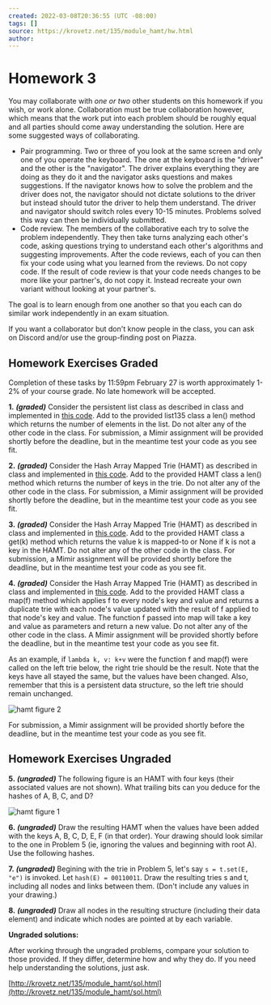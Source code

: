 ```yaml
---
created: 2022-03-08T20:36:55 (UTC -08:00)
tags: []
source: https://krovetz.net/135/module_hamt/hw.html
author:
---
```


# Homework 3

You may collaborate with _one or two_ other students on this homework if you wish, or work alone. Collaboration must be true collaboration however, which means that the work put into each problem should be roughly equal and all parties should come away understanding the solution. Here are some suggested ways of collaborating.

- Pair programming. Two or three of you look at the same screen and only one of you operate the keyboard. The one at the keyboard is the "driver" and the other is the "navigator". The driver explains everything they are doing as they do it and the navigator asks questions and makes suggestions. If the navigator knows how to solve the problem and the driver does not, the navigator should not dictate solutions to the driver but instead should tutor the driver to help them understand. The driver and navigator should switch roles every 10-15 minutes. Problems solved this way can then be individually submitted.
- Code review. The members of the collaborative each try to solve the problem independently. They then take turns analyzing each other's code, asking questions trying to understand each other's algorithms and suggesting improvements. After the code reviews, each of you can then fix your code using what you learned from the reviews. Do not copy code. If the result of code review is that your code needs changes to be more like your partner's, do not copy it. Instead recreate your own variant without looking at your partner's.

The goal is to learn enough from one another so that you each can do similar work independently in an exam situation.

If you want a collaborator but don't know people in the class, you can ask on Discord and/or use the group-finding post on Piazza.

## Homework Exercises Graded

Completion of these tasks by 11:59pm February 27 is worth approximately 1-2% of your course grade. No late homework will be accepted.

**1.** **_(graded)_** Consider the persistent list class as described in class and implemented in [this code](https://krovetz.net/135/module_hamt/list135.py). Add to the provided list135 class a len() method which returns the number of elements in the list. Do not alter any of the other code in the class. For submission, a Mimir assignment will be provided shortly before the deadline, but in the meantime test your code as you see fit.

**2.** **_(graded)_** Consider the Hash Array Mapped Trie (HAMT) as described in class and implemented in [this code](https://krovetz.net/135/module_hamt/hamt.py). Add to the provided HAMT class a len() method which returns the number of keys in the trie. Do not alter any of the other code in the class. For submission, a Mimir assignment will be provided shortly before the deadline, but in the meantime test your code as you see fit.

**3.** **_(graded)_** Consider the Hash Array Mapped Trie (HAMT) as described in class and implemented in [this code](https://krovetz.net/135/module_hamt/hamt.py). Add to the provided HAMT class a get(k) method which returns the value k is mapped-to or None if k is not a key in the HAMT. Do not alter any of the other code in the class. For submission, a Mimir assignment will be provided shortly before the deadline, but in the meantime test your code as you see fit.

**4.** **_(graded)_** Consider the Hash Array Mapped Trie (HAMT) as described in class and implemented in [this code](https://krovetz.net/135/module_hamt/hamt.py). Add to the provided HAMT class a map(f) method which applies f to every node's key and value and returns a duplicate trie with each node's value updated with the result of f applied to that node's key and value. The function f passed into map will take a key and value as parameters and return a new value. Do not alter any of the other code in the class. A Mimir assignment will be provided shortly before the deadline, but in the meantime test your code as you see fit.

As an example, if `lambda k, v: k+v` were the function f and map(f) were called on the left trie below, the right trie should be the result. Note that the keys have all stayed the same, but the values have been changed. Also, remember that this is a persistent data structure, so the left trie should remain unchanged.

![hamt figure 2](https://krovetz.net/135/module_hamt/fig2.png)

For submission, a Mimir assignment will be provided shortly before the deadline, but in the meantime test your code as you see fit.

## Homework Exercises Ungraded

**5.** **_(ungraded)_** The following figure is an HAMT with four keys (their associated values are not shown). What trailing bits can you deduce for the hashes of A, B, C, and D?

![hamt figure 1](https://krovetz.net/135/module_hamt/fig1.png)

**6.** **_(ungraded)_** Draw the resulting HAMT when the values have been added with the keys A, B, C, D, E, F (in that order). Your drawing should look similar to the one in Problem 5 (ie, ignoring the values and beginning with root A). Use the following hashes.

**7.** **_(ungraded)_** Begining with the trie in Problem 5, let's say `s = t.set(E, "e")` is invoked. Let `hash(E) = 00110011`. Draw the resulting tries s and t, including all nodes and links between them. (Don't include any values in your drawing.)

**8.** **_(ungraded)_** Draw all nodes in the resulting structure (including their data element) and indicate which nodes are pointed at by each variable.

**Ungraded solutions:**

After working through the ungraded problems, compare your solution to those provided. If they differ, determine how and why they do. If you need help understanding the solutions, just ask.

[http://krovetz.net/135/module_hamt/sol.html](http://krovetz.net/135/module_hamt/sol.html)
